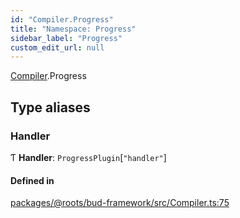 ```yaml
---
id: "Compiler.Progress"
title: "Namespace: Progress"
sidebar_label: "Progress"
custom_edit_url: null
---
```


[Compiler](Compiler.md).Progress

## Type aliases

### Handler

Ƭ **Handler**: `ProgressPlugin`[``"handler"``]

#### Defined in

[packages/@roots/bud-framework/src/Compiler.ts:75](https://github.com/roots/bud/blob/017bef370/packages/@roots/bud-framework/src/Compiler.ts#L75)
